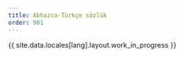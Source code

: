 ```yaml
---
title: Abhazca-Türkçe sözlük
order: 901
---
```


<p>
  <i class="fas fa-person-digging"></i>
  {{ site.data.locales[lang].layout.work_in_progress }}
</p>
